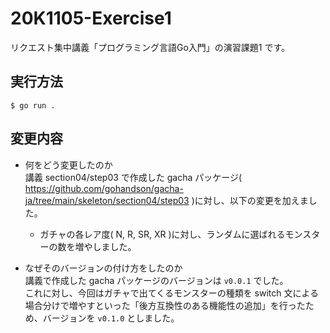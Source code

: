 # 20K1105-Exercise1
リクエスト集中講義「プログラミング言語Go入門」の演習課題1 です。

## 実行方法
`$ go run .`

## 変更内容
* 何をどう変更したのか  
講義 section04/step03 で作成した gacha パッケージ( https://github.com/gohandson/gacha-ja/tree/main/skeleton/section04/step03 )に対し、以下の変更を加えました。
  * ガチャの各レア度( N, R, SR, XR )に対し、ランダムに選ばれるモンスターの数を増やしました。

* なぜそのバージョンの付け方をしたのか  
講義で作成した gacha パッケージのバージョンは `v0.0.1` でした。  
これに対し、今回はガチャで出てくるモンスターの種類を switch 文による場合分けで増やすといった「後方互換性のある機能性の追加」を行ったため、バージョンを `v0.1.0` としました。
